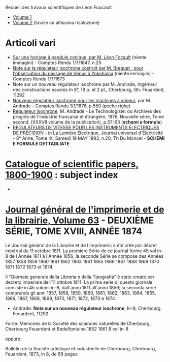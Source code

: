 
Recueil des travaux scientifiques de Léon Foucault

- [Volume 1](https://gallica.bnf.fr/ark:/12148/bpt6k9616872n/f11.planchecontact.r=Recueil%20des%20travaux%20scientifiques%20de%20L%C3%A9on%20Foucault)
- [Volume 2](https://gallica.bnf.fr/ark:/12148/bpt6k9614580j/f9.planchecontact.r=Recueil%20des%20travaux%20scientifiques%20de%20L%C3%A9on%20Foucault) (tavole ad altissima risoluzione)

# Articoli vari

- [Sur une horloge à pendule conique, par M. Léon Focault](https://gallica.bnf.fr/ark:/12148/bpt6k2982c/f158.item) (niente immagini) - Comptes Rendu 1/7/1847, n.25
- [Note sur le régulateur isochrone costruit par M. Breguet , pour l'observation du passage de Vénus à Yokohama](https://gallica.bnf.fr/ark:/12148/bpt6k3034n/f80.item) (niente immagini) - Comptes Rendu 1/7/1873
- Note sur un nouveau régulateur isochrone par M. Andrade, ingénieur des constructions navales In 8°, 18 p. et 2 pl.,  Cherbourg, lith. Feuardent, 11292
- [Nouveau régulateur isochrone pour les machines à vapeur](https://books.google.it/books?id=ZoVpAAAAcAAJ&pg=PA1546),  par M. Andrade - Comptes Rendu 1/1/1876, p.550 (poche righe)
- [Régulateur isochrone](https://cnum.cnam.fr/pgi/fpage.php?P931.37/62/100/418/15/416), M. Andrade -  Le Technologiste: ou Archives des progrès de l'industrie française et étrangère, 1876, Nouvelle série, Tome second, (XXXVII volume de la publication), p.57-63 (**schemi e formule**)
- [RÉGULATEURS DE VITESSE POUR LES INSTRUMENTS ÉLECTRIQUES DE PRÉCISION](https://cnum.cnam.fr/pgi/fpage.php?P84.9/69/100/560/0/0) - in La Lumière Électrique, Journal universel d'Électricité - 8° Anne, Tome IX, Samedi 19 MAY 1893, n.20, Th Du Moncel  - **SCHEMI E FORMULE DETTAGLIATE**


# [Catalogue of scientific papers, 1800-1900](https://www.biodiversitylibrary.org/item/65248#page/215/mode/1up) : subject index
- 

# [Journal général de l'imprimerie et de la librairie, Volume 63](https://books.google.it/books?id=7oxHAAAAYAAJ&pg=PA691) - DEUXIÈME SÉRIE, TOME XVIII, ANNÉE 1874 
Le Journal général de la Librairie et de l Imprimeric a été créé par décret impérial du 11 octobre 1811. La première Série de ce journal forme 45 vol in-8 de l Année 1811 à l Année 1856; la seconde Série se compose des Années 1857 1858 1859 1860 1861 1862 1863 1861 1865 1866 1867 1868 1869 1870 1871 1872 1873 et 1874.

Il "Giornale generale della Libreria e della Tipografia" è stato creato per decreto imperiale dell'11 ottobre 1811. La prima serie di questo giornale consiste in 45 volumi in-8, dall'anno 1811 all'anno 1856; la seconda serie comprende gli anni 1857, 1858, 1859, 1860, 1861, 1862, 1863, 1864, 1865, 1866, 1867, 1868, 1869, 1870, 1871, 1872, 1873 e 1874.

- Andrade: **Note sur un nouveau régulateur isochrone**, In-8, Cherbourg, Feuardent, 11292

Forse: Memoires de la Société des sciences naturelles de Cherbourg, Cherbourg Feuardent et Bedelfontaine 1852 1861 8 vol in-8 

oppure:

Bulletin de la Société artistique et industrielle de Cherbourg, Cherbourg, Feuardent, 1873, in 8, de 68 pages 


